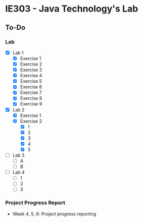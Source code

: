 # IE303 - Java Technology's Lab

## To-Do
### Lab
- [x] Lab 1
  + [x] Exercise 1
  + [x] Exercise 2
  + [x] Exercise 3
  + [x] Exercise 4
  + [x] Exercise 5
  + [x] Exercise 6
  + [x] Exercise 7
  + [x] Exercise 8
  + [x] Exercise 9
- [x] Lab 2
  + [x] Exercise 1
  + [x] Exercise 2
    + [x] 1
    + [x] 2
    + [x] 3
    + [x] 4
    + [x] 5
- [ ] Lab 3
  + [ ] A
  + [ ] B
- [ ] Lab 4
  + [ ] 1
  + [ ] 2
  + [ ] 3

<!--
- [ ] Week 5
- [ ] Week 6
-->

### Project Progress Report
- Week 4, 5, 6: Project progress reporting
